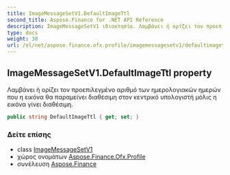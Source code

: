 ```yaml
---
title: ImageMessageSetV1.DefaultImageTtl
second_title: Aspose.Finance for .NET API Reference
description: ImageMessageSetV1 ιδιοκτησία. Λαμβάνει ή ορίζει τον προεπιλεγμένο αριθμό των ημερολογιακών ημερών που η εικόνα θα παραμείνει διαθέσιμη στον κεντρικό υπολογιστή μόλις η εικόνα γίνει διαθέσιμη.
type: docs
weight: 30
url: /el/net/aspose.finance.ofx.profile/imagemessagesetv1/defaultimagettl/
---
```

## ImageMessageSetV1.DefaultImageTtl property

Λαμβάνει ή ορίζει τον προεπιλεγμένο αριθμό των ημερολογιακών ημερών που η εικόνα θα παραμείνει διαθέσιμη στον κεντρικό υπολογιστή μόλις η εικόνα γίνει διαθέσιμη.

```csharp
public string DefaultImageTtl { get; set; }
```

### Δείτε επίσης

* class [ImageMessageSetV1](../)
* χώρος ονομάτων [Aspose.Finance.Ofx.Profile](../../imagemessagesetv1/)
* συνέλευση [Aspose.Finance](../../../)


